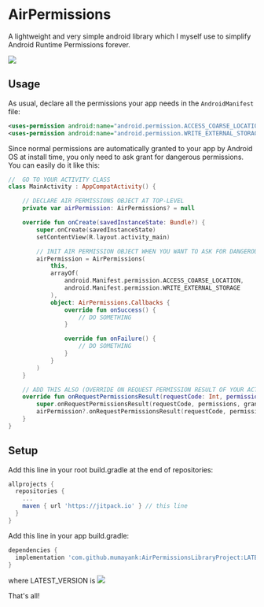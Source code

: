 # AirPermissions 

A lightweight and very simple android library which I myself use to simplify Android Runtime Permissions forever.

[![](https://jitpack.io/v/mumayank/AirPermissionsLibraryProject.svg)](https://jitpack.io/#mumayank/AirPermissionsLibraryProject)

## Usage

As usual, declare all the permissions your app needs in the `AndroidManifest` file:
```xml
<uses-permission android:name="android.permission.ACCESS_COARSE_LOCATION" /> <!-- Just example -->
<uses-permission android:name="android.permission.WRITE_EXTERNAL_STORAGE" /> <!-- Just example -->
```

Since normal permissions are automatically granted to your app by Android OS at install time, you only need to ask grant for dangerous permissions.
You can easily do it like this:

```kotlin
//  GO TO YOUR ACTIVITY CLASS
class MainActivity : AppCompatActivity() {

    // DECLARE AIR PERMISSIONS OBJECT AT TOP-LEVEL
    private var airPermission: AirPermissions? = null

    override fun onCreate(savedInstanceState: Bundle?) {
        super.onCreate(savedInstanceState)
        setContentView(R.layout.activity_main)

        // INIT AIR PERMISSION OBJECT WHEN YOU WANT TO ASK FOR DANGEROUS PERMISSIONS
        airPermission = AirPermissions(
            this,
            arrayOf(
                android.Manifest.permission.ACCESS_COARSE_LOCATION,     // EXAMPLE
                android.Manifest.permission.WRITE_EXTERNAL_STORAGE      // EXAMPLE
            ),
            object: AirPermissions.Callbacks {
                override fun onSuccess() {
                    // DO SOMETHING
                }

                override fun onFailure() {
                    // DO SOMETHING
                }
            }
        )
    }

    // ADD THIS ALSO (OVERRIDE ON REQUEST PERMISSION RESULT OF YOUR ACTIVITY TO CALL AIR PERMISSION'S METHOD BY THE SAME NAME
    override fun onRequestPermissionsResult(requestCode: Int, permissions: Array<out String>, grantResults: IntArray) {
        super.onRequestPermissionsResult(requestCode, permissions, grantResults)
        airPermission?.onRequestPermissionsResult(requestCode, permissions, grantResults)
    }
}
```

## Setup
Add this line in your root build.gradle at the end of repositories:

```gradle
allprojects {
  repositories {
    ...
    maven { url 'https://jitpack.io' } // this line
  }
}
  ```
Add this line in your app build.gradle:
```gradle
dependencies {
  implementation 'com.github.mumayank:AirPermissionsLibraryProject:LATEST_VERSION' // this line
}
```
where LATEST_VERSION is [![](https://jitpack.io/v/mumayank/AirPermissionsLibraryProject.svg)](https://jitpack.io/#mumayank/AirPermissionsLibraryProject)

That's all!
